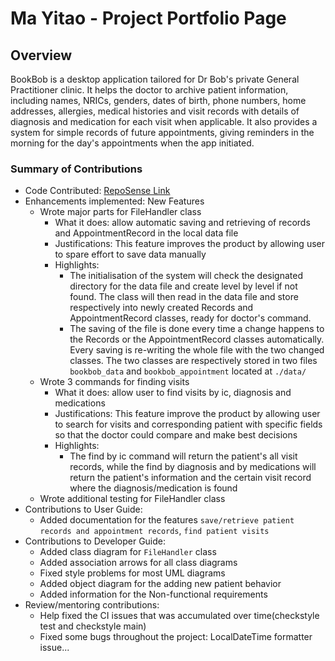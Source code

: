 # Ma Yitao - Project Portfolio Page

## Overview
BookBob is a desktop application tailored for Dr Bob's private General Practitioner clinic. 
It helps the doctor to archive patient information, including names, NRICs, genders, dates of birth,
phone numbers, home addresses, allergies, medical histories and visit records with details of diagnosis
and medication for each visit when applicable. It also provides a system for simple records
of future appointments, giving reminders in the morning for the day's appointments when the app initiated.

### Summary of Contributions

- Code Contributed: [RepoSense Link](https://nus-cs2113-ay2425s1.github.io/tp-dashboard/?search=princecatt)
- Enhancements implemented:
  New Features
  - Wrote major parts for FileHandler class
      - What it does: allow automatic saving and retrieving of records and AppointmentRecord in the local data file
      - Justifications: This feature improves the product by allowing user to spare effort to save data manually
      - Highlights: 
        - The initialisation of the system will check the designated directory for the data file and create level by
        level if not found. The class will then read in the data file and store respectively into newly created Records
        and AppointmentRecord classes, ready for doctor's command.
        - The saving of the file is done every time a change happens to the Records or the AppointmentRecord classes 
        automatically. Every saving is re-writing the whole file with the two changed classes. The two classes are
        respectively stored in two files `bookbob_data` and `bookbob_appointment` located at `./data/`
  - Wrote 3 commands for finding visits
      - What it does: allow user to find visits by ic, diagnosis and medications
      - Justifications: This feature improve the product by allowing user to search for visits and corresponding patient
    with specific fields so that the doctor could compare and make best decisions
      - Highlights:
        - The find by ic command will return the patient's all visit records, while the find by diagnosis and by
        medications will return the patient's information and the certain visit record where the diagnosis/medication is
        found
  - Wrote additional testing for FileHandler class
- Contributions to User Guide:
  - Added documentation for the features `save/retrieve patient records and appointment records`, `find patient visits`
- Contributions to Developer Guide:
  - Added class diagram for `FileHandler` class
  - Added association arrows for all class diagrams
  - Fixed style problems for most UML diagrams
  - Added object diagram for the adding new patient behavior
  - Added information for the Non-functional requirements 
- Review/mentoring contributions:
  - Help fixed the CI issues that was accumulated over time(checkstyle test and checkstyle main)
  - Fixed some bugs throughout the project: LocalDateTime formatter issue... 

